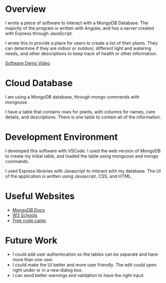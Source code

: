 # Overview

I wrote a piece of software to interact with a MongoDB Database. The majority of the program is written with Angular, and has a server created with Express through JavaScript.

I wrote this to provide a place for users to create a list of their plants. They can determine if they are indoor or outdoor, different light and watering needs, and other descriptions to keep track of health or other information.

[Software Demo Video](https://youtu.be/vhjUrDBzXDY)

# Cloud Database

I am using a MongoDB database, through mongo commands with mongoose.

I have a table that contains rows for plants, with columns for names, care details, and descriptions. There is one table to contain all of the information.

# Development Environment

I developed this software with VSCode. I used the web version of MongoDB to create my initial table, and loaded the table using mongoose and mongo commands. 

I used Express libraries with Javascript to interact with my database. The UI of the application is written using Javascript, CSS, and HTML. 
# Useful Websites

- [MongoDB Docs](https://www.mongodb.com/docs/manual/tutorial/getting-started/)
- [W3 Schools](https://www.w3schools.com/mongodb/mongodb_get_started.php)
- [Free code camp](https://www.freecodecamp.org/news/learn-mongodb-a4ce205e7739/)

# Future Work

- I could add user authentication so the tables can be separate and have more than one user.
- I could make the UI better and more user friendly. The edit could open right under or in a new dialog box.
- I can send better warnings and validation to have the right input.
